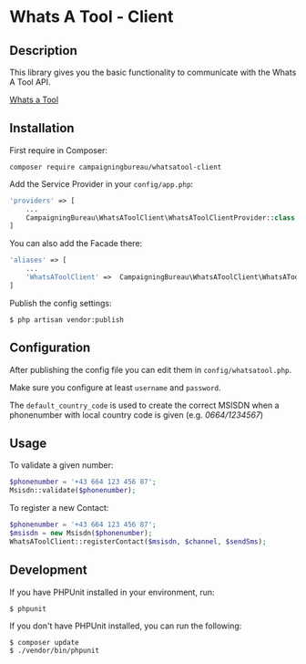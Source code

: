 # Whats A Tool - Client

## Description

This library gives you the basic functionality to communicate with the Whats A Tool API.

[Whats a Tool](https://atms.at/de/whatsatool)

## Installation

First require in Composer:

`composer require campaigningbureau/whatsatool-client`

Add the Service Provider in your `config/app.php`:

```php
'providers' => [
    ...
    CampaigningBureau\WhatsAToolClient\WhatsAToolClientProvider::class,
]
```

You can also add the Facade there:

```php
'aliases' => [
    ...
    'WhatsAToolClient' =>  CampaigningBureau\WhatsAToolClient\WhatsAToolClientFacade::class,
]
```

Publish the config settings:

```
$ php artisan vendor:publish
```

## Configuration

After publishing the config file you can edit them in `config/whatsatool.php`.

Make sure you configure at least `username` and `password`.

The `default_country_code` is used to create the correct MSISDN when a phonenumber
with local country code is given (e.g. *0664/1234567*)

## Usage

To validate a given number:
```php
$phonenumber = '+43 664 123 456 87';
Msisdn::validate($phonenumber);
```

To register a new Contact:
```php
$phonenumber = '+43 664 123 456 87';
$msisdn = new Msisdn($phonenumber);
WhatsAToolClient::registerContact($msisdn, $channel, $sendSms);
```

## Development

If you have PHPUnit installed in your environment, run:
```
$ phpunit
```

If you don't have PHPUnit installed, you can run the following:
```
$ composer update
$ ./vendor/bin/phpunit
```